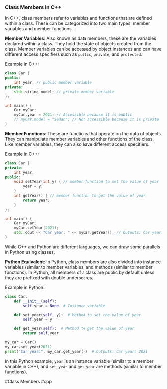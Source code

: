 ### Class Members in C++
In C++, class members refer to variables and functions that are defined within a class. These can be categorized into two main types: member variables and member functions.

**Member Variables**: Also known as data members, these are the variables declared within a class. They hold the state of objects created from the class. Member variables can be accessed by object instances and can have different access specifiers such as `public`, `private`, and `protected`.

Example in C++:
```cpp
class Car {
public:
    int year; // public member variable
private:
    std::string model; // private member variable
};

int main() {
    Car myCar;
    myCar.year = 2021; // Accessible because it is public
    // myCar.model = "Sedan"; // Not accessible because it is private
}
```

**Member Functions**: These are functions that operate on the data of objects. They can manipulate member variables and other functions of the class. Like member variables, they can also have different access specifiers.

Example in C++:
```cpp
class Car {
private:
    int year;
public:
    void setYear(int y) { // member function to set the value of year
        year = y;
    }
    int getYear() { // member function to get the value of year
        return year;
    }
};

int main() {
    Car myCar;
    myCar.setYear(2021);
    std::cout << "Car year: " << myCar.getYear(); // Outputs: Car year: 2021
}
```

While C++ and Python are different languages, we can draw some parallels in Python using classes.

**Python Equivalent**:
In Python, class members are also divided into instance variables (similar to member variables) and methods (similar to member functions). In Python, all members of a class are public by default unless they are prefixed with double underscores.

Example in Python:
```python
class Car:
    def __init__(self):
        self.year = None  # Instance variable

    def set_year(self, y):  # Method to set the value of year
        self.year = y

    def get_year(self):  # Method to get the value of year
        return self.year

my_car = Car()
my_car.set_year(2021)
print("Car year:", my_car.get_year())  # Outputs: Car year: 2021
```

In this Python example, `year` is an instance variable (similar to a member variable in C++), and `set_year` and `get_year` are methods (similar to member functions).

#Class Members #cpp